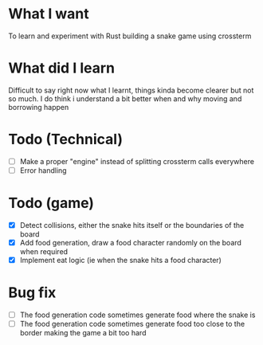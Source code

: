 # What I want
To learn and experiment with Rust building a snake game using crossterm

# What did I learn
Difficult to say right now what I learnt, things kinda become clearer but not so much.
I do think i understand a bit better when and why moving and borrowing happen

# Todo (Technical)
- [ ] Make a proper "engine" instead of splitting crossterm calls everywhere
- [ ] Error handling

# Todo (game)
- [X] Detect collisions, either the snake hits itself or the boundaries of the board
- [X] Add food generation, draw a food character randomly on the board when required
- [X] Implement eat logic (ie when the snake hits a food character)

# Bug fix
- [ ] The food generation code sometimes generate food where the snake is
- [ ] The food generation code sometimes generate food too close to the border making the game a bit too hard
